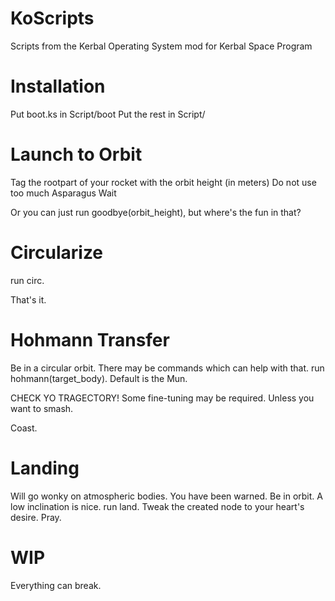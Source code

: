 # KoScripts
Scripts from the Kerbal Operating System mod for Kerbal Space Program


# Installation
Put boot.ks in Script/boot
Put the rest in Script/


# Launch to Orbit
Tag the rootpart of your rocket with the orbit height (in meters)
Do not use too much Asparagus
Wait

Or you can just run goodbye(orbit_height), but where's the fun in that?


# Circularize
run circ.

That's it.


# Hohmann Transfer
Be in a circular orbit. There may be commands which can help with that.
run hohmann(target_body). Default is the Mun.

CHECK YO TRAGECTORY! Some fine-tuning may be required. Unless you want to smash.

Coast.


# Landing
Will go wonky on atmospheric bodies. You have been warned.
Be in orbit. A low inclination is nice.
run land.
Tweak the created node to your heart's desire.
Pray.

# WIP
Everything can break.
